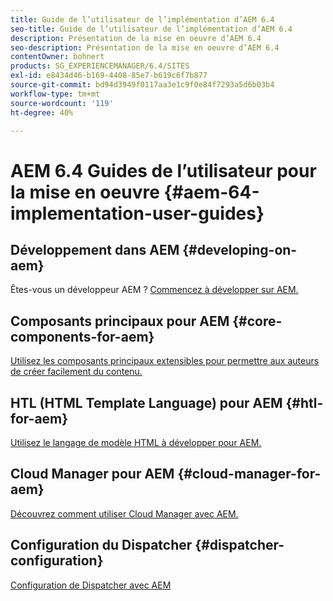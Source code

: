 ```yaml
---
title: Guide de l’utilisateur de l’implémentation d’AEM 6.4
seo-title: Guide de l’utilisateur de l’implémentation d’AEM 6.4
description: Présentation de la mise en oeuvre d’AEM 6.4
seo-description: Présentation de la mise en oeuvre d’AEM 6.4
contentOwner: bohnert
products: SG_EXPERIENCEMANAGER/6.4/SITES
exl-id: e8434d46-b169-4408-85e7-b619c6f7b877
source-git-commit: bd94d3949f0117aa3e1c9f0e84f7293a5d6b03b4
workflow-type: tm+mt
source-wordcount: '119'
ht-degree: 40%

---
```


# AEM 6.4 Guides de l’utilisateur pour la mise en oeuvre {#aem-64-implementation-user-guides}

## Développement dans AEM {#developing-on-aem}

Êtes-vous un développeur AEM ? [Commencez à développer sur AEM.](/help/sites-developing/home.md)

## Composants principaux pour AEM {#core-components-for-aem}

[Utilisez les composants principaux extensibles pour permettre aux auteurs de créer facilement du contenu.](https://docs.adobe.com/content/help/fr-FR/experience-manager-core-components/using/introduction.html)

## HTL (HTML Template Language) pour AEM {#htl-for-aem}

[Utilisez le langage de modèle HTML à développer pour AEM.](https://docs.adobe.com/content/help/fr-FR/experience-manager-htl/using/overview.html)

## Cloud Manager pour AEM {#cloud-manager-for-aem}

[Découvrez comment utiliser Cloud Manager avec AEM.](https://docs.adobe.com/content/help/fr/experience-manager-cloud-manager/using/introduction-to-cloud-manager.html)

## Configuration du Dispatcher {#dispatcher-configuration}

[Configuration de Dispatcher avec AEM](https://docs.adobe.com/content/help/fr-FR/experience-manager-dispatcher/using/dispatcher.html)
